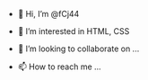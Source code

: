 - 👋 Hi, I’m @fCj44
- 👀 I’m interested in HTML, CSS

- 💞️ I’m looking to collaborate on ...
- 📫 How to reach me ...

<!---
fCj44/fCj44 is a ✨ special ✨ repository because its `README.md` (this file) appears on your GitHub profile.
You can click the Preview link to take a look at your changes.
--->
